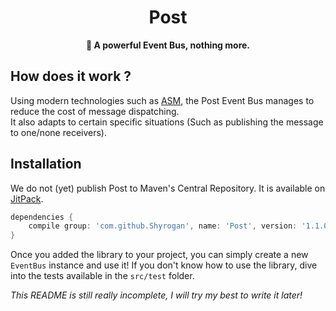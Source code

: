 <h1 align="center">Post</h1>

<div align="center">
  <strong>🚀 A powerful Event Bus, nothing more.</strong>
</div>

 ## How does it work ?

Using modern technologies such as [ASM](https://asm.ow2.io/),
the Post Event Bus manages to reduce the cost of message dispatching.  
It also adapts to certain specific situations (Such as publishing the message to one/none receivers).

 ## Installation

We do not (yet) publish Post to Maven's Central Repository. It is available on [JitPack](https://jitpack.io).
````groovy
dependencies {
    compile group: 'com.github.Shyrogan', name: 'Post', version: '1.1.0'
}
````

Once you added the library to your project, you can simply create a new ``EventBus`` instance and use it!
If you don't know how to use the library, dive into the tests available in the ``src/test`` folder.
  
_This README is still really incomplete, I will try my best to write it later!_